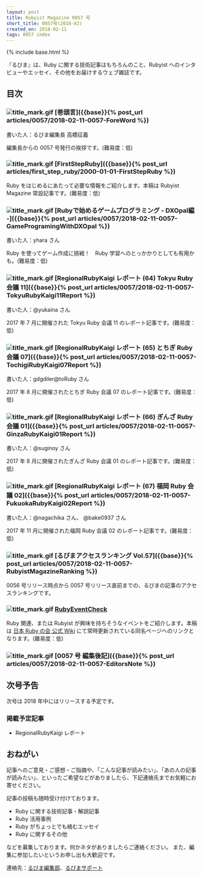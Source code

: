 ```yaml
---
layout: post
title: Rubyist Magazine 0057 号
short_title: 0057号(2018-02)
created_on: 2018-02-11
tags: 0057 index
---
```

{% include base.html %}

『るびま』は、Ruby に関する技術記事はもちろんのこと、Rubyist へのインタビューやエッセイ、その他をお届けするウェブ雑誌です。

## 目次

### ![title_mark.gif]({{base}}{{site.baseurl}}/images/title_mark.gif) [巻頭言]({{base}}{% post_url articles/0057/2018-02-11-0057-ForeWord %})

書いた人：るびま編集長 高橋征義

編集長からの 0057 号発行の挨拶です。(難易度：低)

### ![title_mark.gif]({{base}}{{site.baseurl}}/images/title_mark.gif) [FirstStepRuby]({{base}}{% post_url articles/first_step_ruby/2000-01-01-FirstStepRuby %})

Ruby をはじめるにあたって必要な情報をご紹介します。本稿は Rubyist Magazine 常設記事です。(難易度：低)

### ![title_mark.gif]({{base}}{{site.baseurl}}/images/title_mark.gif) [Rubyで始めるゲームプログラミング - DXOpal編 -]({{base}}{% post_url articles/0057/2018-02-11-0057-GameProgramingWithDXOpal %})

書いた人：yhara さん

Ruby を使ってゲーム作成に挑戦！　Ruby 学習へのとっかかりとしても有用かも。(難易度：低)

### ![title_mark.gif]({{base}}{{site.baseurl}}/images/title_mark.gif) [RegionalRubyKaigi レポート (64) Tokyu Ruby 会議 11]({{base}}{% post_url articles/0057/2018-02-11-0057-TokyuRubyKaigi11Report %})

書いた人：@yukaina さん

2017 年 7 月に開催された Tokyu Ruby 会議 11 のレポート記事です。(難易度：低)

### ![title_mark.gif]({{base}}{{site.baseurl}}/images/title_mark.gif) [RegionalRubyKaigi レポート (65) とちぎ Ruby 会議 07]({{base}}{% post_url articles/0057/2018-02-11-0057-TochigiRubyKaigi07Report %})

書いた人：gdgdiler@toRuby さん

2017 年 8 月に開催されたとちぎ Ruby 会議 07 のレポート記事です。(難易度：低)

### ![title_mark.gif]({{base}}{{site.baseurl}}/images/title_mark.gif) [RegionalRubyKaigi レポート (66) ぎんざ Ruby 会議 01]({{base}}{% post_url articles/0057/2018-02-11-0057-GinzaRubyKaigi01Report %})

書いた人：@suginoy さん

2017 年 8 月に開催されたぎんざ Ruby 会議 01 のレポート記事です。(難易度：低)

### ![title_mark.gif]({{base}}{{site.baseurl}}/images/title_mark.gif) [RegionalRubyKaigi レポート (67) 福岡 Ruby 会議 02]({{base}}{% post_url articles/0057/2018-02-11-0057-FukuokaRubyKaigi02Report %})

書いた人：@nagachika さん、 @bake0937 さん

2017 年 11 月に開催された福岡 Ruby 会議 02 のレポート記事です。(難易度：低)

### ![title_mark.gif]({{base}}{{site.baseurl}}/images/title_mark.gif) [るびまアクセスランキング Vol.57]({{base}}{% post_url articles/0057/2018-02-11-0057-RubyistMagazineRanking %})

0056 号リリース時点から 0057 号リリース直前までの、るびまの記事のアクセスランキングです。

### ![title_mark.gif]({{base}}{{site.baseurl}}/images/title_mark.gif) [RubyEventCheck](https://cosen.se/ruby-no-kai/RubyEventCheck)

Ruby 関連、または Rubyist が興味を持ちそうなイベントをご紹介します。本稿は [日本 Ruby の会 公式 Wiki](https://cosen.se/ruby-no-kai/) にて常時更新されている同名ページへのリンクとなります。(難易度：低)

### ![title_mark.gif]({{base}}{{site.baseurl}}/images/title_mark.gif) [0057 号 編集後記]({{base}}{% post_url articles/0057/2018-02-11-0057-EditorsNote %})

## 次号予告

次号は 2018 年中にはリリースする予定です。

### 掲載予定記事

* RegionalRubyKaigi レポート

## おねがい

記事へのご意見・ご感想・ご指摘や、「こんな記事が読みたい」、「あの人の記事が読みたい」、といったご希望などがありましたら、下記連絡先までお気軽にお寄せください。

記事の投稿も随時受け付けております。

* Ruby に関する技術記事・解説記事
* Ruby 活用事例
* Ruby がちょっとでも絡むエッセイ
* Ruby に関するその他

などを募集しております。何かネタがありましたらご連絡ください。
また、編集に参加したいというお申し出も大歓迎です。

連絡先：[るびま編集部](mailto:magazine@ruby-no-kai.org)、[るびまサポート](https://github.com/rubima/magazine.rubyist.net/discussions)
